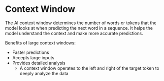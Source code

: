 # Context Window

The AI context window determines the number of words or tokens that the model looks at when predicting the next word in a sequence. It helps the model understand the context and make more accurate predictions.

Benefits of large context windows:

-   Faster predictions
-   Accepts large inputs
-   Provides detailed analysis
    -   A context window operates to the left and right of the target token to deeply analyze the data
